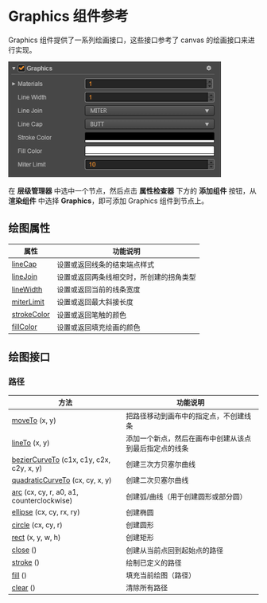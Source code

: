 # Graphics 组件参考

Graphics 组件提供了一系列绘画接口，这些接口参考了 canvas 的绘画接口来进行实现。

![](../render/graphics/graphics/graphics.png)

在 **层级管理器** 中选中一个节点，然后点击 **属性检查器** 下方的 **添加组件** 按钮，从 **渲染组件** 中选择 **Graphics**，即可添加 Graphics 组件到节点上。

## 绘图属性

| 属性 |   功能说明
| -------------- | ----------- |
| [lineCap](../render/graphics/lineCap.md)         | 设置或返回线条的结束端点样式
| [lineJoin](../render/graphics/lineJoin.md)       | 设置或返回两条线相交时，所创建的拐角类型
| [lineWidth](../render/graphics/lineWidth.md)     | 设置或返回当前的线条宽度
| [miterLimit](../render/graphics/miterLimit.md)   | 设置或返回最大斜接长度
| [strokeColor](../render/graphics/strokeColor.md) | 设置或返回笔触的颜色
| [fillColor](../render/graphics/fillColor.md)     | 设置或返回填充绘画的颜色

## 绘图接口

### 路径

| 方法 |   功能说明
| -------------- | ----------- |
| [moveTo](../render/graphics/moveTo.md) (x, y)      | 把路径移动到画布中的指定点，不创建线条
| [lineTo](../render/graphics/lineTo.md) (x, y)      | 添加一个新点，然后在画布中创建从该点到最后指定点的线条
| [bezierCurveTo](../render/graphics/bezierCurveTo.md) (c1x, c1y, c2x, c2y, x, y) | 创建三次方贝塞尔曲线
| [quadraticCurveTo](../render/graphics/quadraticCurveTo.md) (cx, cy, x, y) | 创建二次贝塞尔曲线
| [arc](../render/graphics/arc.md) (cx, cy, r, a0, a1, counterclockwise)    | 创建弧/曲线（用于创建圆形或部分圆）
| [ellipse](../render/graphics/ellipse.md) (cx, cy, rx, ry)                 | 创建椭圆
| [circle](../render/graphics/circle.md) (cx, cy, r) | 创建圆形
| [rect](../render/graphics/rect.md) (x, y, w, h)    | 创建矩形
| [close](../render/graphics/close.md) ()            | 创建从当前点回到起始点的路径
| [stroke](../render/graphics/stroke.md) ()          | 绘制已定义的路径
| [fill](../render/graphics/fill.md) ()              | 填充当前绘图（路径）
| [clear](../render/graphics/clear.md) ()            | 清除所有路径
